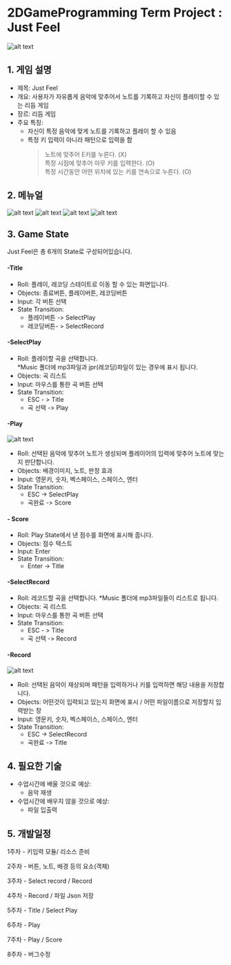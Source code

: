 2DGameProgramming Term Project : Just Feel
======
![alt text](https://github.com/Voyager95/2DGameProgramming/blob/master/JustFeel_Main.png "Logo Title Text")
## 1. 게임 설명
- 제목: Just Feel
- 개요: 사용자가 자유롭게 음악에 맞추어서 노트를 기록하고 자신이 플레이할 수 있는 리듬 게임  
- 장르: 리듬 게임
- 주요 특징: 
  - 자신이 특정 음악에 맞게 노트를 기록하고 플레이 할 수 있음
  - 특정 키 입력이 아니라 패턴으로 입력을 함 
      > 노트에 맞추어 E키를 누른다. (X)  
      > 특정 시점에 맞추어 아무 키를 입력한다. (O)  
      > 특정 시간동안 어떤 위치에 있는 키를 연속으로 누른다. (O)  
## 2. 메뉴얼
![alt text](https://github.com/Voyager95/2DGameProgramming/blob/master/JustFeel_Manual(0).PNG "Menual Text")
![alt text](https://github.com/Voyager95/2DGameProgramming/blob/master/JustFeel_Manual(1).PNG "Menual Text")
![alt text](https://github.com/Voyager95/2DGameProgramming/blob/master/JustFeel_Manual(2).PNG "Menual Text")
![alt text](https://github.com/Voyager95/2DGameProgramming/blob/master/JustFeel_Manual(3).PNG "Menual Text")
## 3. Game State
Just Feel은 총 6개의 State로 구성되어있습니다.

#### -Title
 -	Roll: 플레이, 레코딩 스테이트로 이동 할 수 있는 화면입니다.
 -	Objects: 종료버튼, 플레이버튼, 레코딩버튼
 -	Input: 각 버튼 선택
 -	State Transition: 
    - 플레이버튼 -> SelectPlay
    - 레코딩버튼- > SelectRecord

#### -SelectPlay
  -	Roll: 플레이할 곡을 선택합니다.  
    *Music 폴더에 mp3파일과 jpr(레코딩)파일이 있는 경우에 표시 됩니다.
  -	Objects: 곡 리스트
  -	Input: 마우스를 통한 곡 버튼 선택
  -	State Transition:
    - ESC - > Title
    - 곡 선택 -> Play
    
#### -Play
![alt text](https://github.com/Voyager95/2DGameProgramming/blob/master/JustFeel_Play.png "Logo Title Text")
  -	Roll: 선택된 음악에 맞추어 노트가 생성되며 플레이어의 입력에 맞추어 노트에 맞는지 판단합니다.
  -	Objects: 배경이미지, 노트, 판정 효과
  - Input: 영문키, 숫자, 벡스페이스, 스페이스, 엔터
  - State Transition:
    - ESC -> SelectPlay
    - 곡완료 -> Score

#### - Score
  - Roll: Play State에서 낸 점수를 화면에 표시해 줍니다.
  - Objects: 점수 텍스트
  - Input: Enter
  - State Transition:
    -  Enter -> Title
    
#### -SelectRecord
  - Roll: 레코드할 곡을 선택합니다.
    *Music 폴더에 mp3파일들이 리스트로 됩니다.
  - Objects: 곡 리스트
  - Input: 마우스를 통한 곡 버튼 선택
  - State Transition:
    - ESC - > Title
    - 곡 선택 -> Record
    
#### -Record
![alt text](https://github.com/Voyager95/2DGameProgramming/blob/master/JustFeel_Record.png "Logo Title Text")
  - Roll: 선택된 음악이 재상되며 패턴을 입력하거나 키를 입력하면 해당 내용을 저장합니다.
  - Objects: 어떤것이 입력되고 있는지 화면에 표시 / 어떤 파일이름으로 저장할지 입력받는 창
  - Input: 영문키, 숫자, 벡스페이스, 스페이스, 엔터
  - State Transition:
    - ESC -> SelectRecord
    - 곡완료 -> Title

## 4. 필요한 기술
  - 수업시간에 배울 것으로 예상:
    - 음악 재생
  - 수업시간에 배우지 않을 것으로 예상:
    - 파일 입출력
    
## 5. 개발일정
1주차 - 키입력 모듈/ 리소스 준비

2주차 - 버튼, 노트, 배경 등의 요소(객체)

3주차 - Select record / Record

4주차 - Record / 파일 Json 저장

5주차 - Title / Select Play

6주차 - Play

7주차 - Play / Score

8주차 - 버그수정
